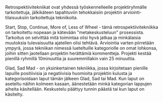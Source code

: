 Retrospektiivitekniikat ovat yhdessä työskennelleelle projektiryhmälle tarkoitettuja, jälkikäteen tapahtuviin tehokkaisiin projektin arviointi-tilaisuuksiin tarkoitettuja tekniikoita.

Start, Stop, Continue, More of, Less of Wheel - tämä retrospektiivitekniikka on tarkoitettu nopeaan ja kätevään "metakeskusteluun" prosessista. Tarkoitus on selvittää mitä toimintaa olisi hyvä jatkaa ja minkälaisia muutoksia tulevaisuutta ajatellen olisi tehtävä. Arviointia varten piirretään ympyrä, jossa tekniikan nimessä lueteltuille kategoriolle on omat lohkonsa, joihin sitten jaotellaan projektin herättämiä kommentteja. Projekti kestää pienillä ryhmillä 10minuuttia ja suuremmillakin vain 25 minuuttia.

Glad, Sad Mad - on yksinkertainen tekniikka, jossa kirjoitetaan pienille lapuille positiivisia ja negatiivisia huomioita projektin kulusta ja kategorisoidaan laput tämän jälkeen Glad, Sad tai Mad. Kun laput on aseteltu näihin kolmeen kasaan, äänestetään minkä kategorian lappujen aiheita käsitellään. Keskustelu päättyy tunnin päästä tai kun laput on käsitelty.


